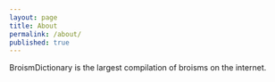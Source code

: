 ```yaml
---
layout: page
title: About
permalink: /about/
published: true
---
```




BroismDictionary is the largest compilation of broisms on the internet. 
